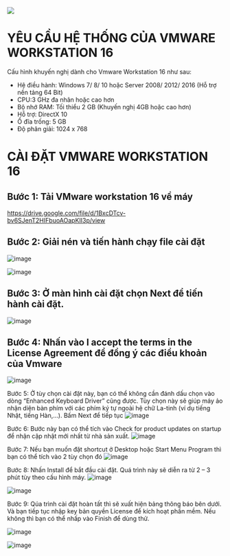 <img src="https://sunhitech.vn/images/items/VMwareWorkstation/vm.8.png">

# YÊU CẦU HỆ THỐNG CỦA VMWARE WORKSTATION 16
Cấu hình khuyến nghị dành cho Vmware Workstation 16 như sau:
- Hệ điều hành: Windows 7/ 8/ 10 hoặc Server 2008/ 2012/ 2016 (Hỗ trợ nền tảng 64 Bit)
- CPU:3 GHz đa nhân hoặc cao hơn
- Bộ nhớ RAM: Tối thiểu 2 GB (Khuyến nghị 4GB hoặc cao hơn)
- Hỗ trợ: DirectX 10
- Ổ đĩa trống: 5 GB
- Độ phân giải: 1024 x 768
# CÀI ĐẶT VMWARE WORKSTATION 16
## Bước 1: Tải VMware workstation 16 về máy
https://drive.google.com/file/d/1BxcDTcv-bv6SJenT2HIFbuoAOapKII3p/view
## Bước 2: Giải nén và tiến hành chạy file cài đặt
![image](https://user-images.githubusercontent.com/110179869/187120992-cdd84807-515b-46fa-bc36-8b5396415570.png)

![image](https://user-images.githubusercontent.com/110179869/187121043-fdc31424-1d66-4550-a57c-593711dd271f.png)

## Bước 3: Ở màn hình cài đặt chọn Next để tiến hành cài đặt.
![image](https://user-images.githubusercontent.com/110179869/187121649-3e6a9364-1f6e-4855-8804-4d899f0ac564.png)

## Bước 4: Nhấn vào I accept the terms in the License Agreement để đồng ý các điều khoản của Vmware
![image](https://user-images.githubusercontent.com/110179869/187121756-a1cd8db9-8b05-4d91-8cea-b67d7cd258ad.png)

Bước 5: Ở tùy chọn cài đặt này, bạn có thể không cần đánh dấu chọn vào dòng “Enhanced Keyboard Driver” cũng được. Tùy chọn này sẽ giúp máy ảo nhận diện bàn phím với các phím ký tự ngoài hệ chữ La-tinh (ví dụ tiếng Nhật, tiếng Hàn,…). Bấm Next để tiếp tục
![image](https://user-images.githubusercontent.com/110179869/187121930-15b83e2c-ab66-4038-a30e-7ddcda23cd3d.png)

Bước 6: Bước này bạn có thể tích vào Check for product updates on startup để nhận cập nhật mới nhất từ nhà sản xuất.
![image](https://user-images.githubusercontent.com/110179869/187122007-88c22b51-decd-45e3-8a22-436aec4c39a4.png)

Bước 7: Nếu bạn muốn đặt shortcut ở Desktop hoặc Start Menu Program thì bạn có thể tích vào 2 tùy chọn đó
![image](https://user-images.githubusercontent.com/110179869/187122045-c9915b6d-48e5-48d6-bd7b-edbbf1d43a4e.png)

Bước 8: Nhấn Install để bắt đầu cài đặt. Quá trình này sẽ diễn ra từ 2 – 3 phút tùy theo cấu hình máy.
![image](https://user-images.githubusercontent.com/110179869/187122099-7a011f7d-6c7e-408e-bb62-39fbbd3d8847.png)


![image](https://user-images.githubusercontent.com/110179869/187122125-465eb4df-94c5-48eb-8c5b-dba48eb4f7c7.png)

Bước 9: Qúa trình cài đặt hoàn tất thì sẽ xuất hiện bảng thông báo bên dưới. Và bạn tiếp tục nhập key bản quyền License để kích hoạt phần mềm. Nếu không thì bạn có thể nhấp vào Finish để dùng thử.

![image](https://user-images.githubusercontent.com/110179869/187122213-312ca685-2309-42ec-83d3-59b2863c5f95.png)

![image](https://user-images.githubusercontent.com/110179869/187122289-aa550bcd-7fe1-48e2-b0cc-6596822738cc.png)
